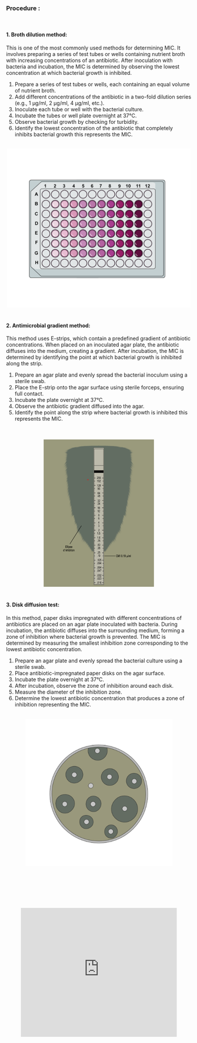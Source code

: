 ### Procedure :
<br>

#### 1. Broth dilution method:<br>
This is one of the most commonly used methods for determining MIC. It involves preparing a series of test tubes or wells containing nutrient broth with increasing concentrations of an antibiotic. After inoculation with bacteria and incubation, the MIC is determined by observing the lowest concentration at which bacterial growth is inhibited.<br>
<ol>
  <li>Prepare a series of test tubes or wells, each containing an equal volume of nutrient broth.</li>
  <li>Add different concentrations of the antibiotic in a two-fold dilution series (e.g., 1 µg/ml, 2 µg/ml, 4 µg/ml, etc.).</li>
  <li>Inoculate each tube or well with the bacterial culture.</li>
  <li>Incubate the tubes or well plate overnight at 37°C.</li>
  <li>Observe bacterial growth by checking for turbidity.</li>
  <li>Identify the lowest concentration of the antibiotic that completely inhibits bacterial growth this represents the MIC.</li>
</ol>
<br><div style="text-align: center;"><img src="images/image.png" alt="image" width="500" ></div>
<br>

#### 2. Antimicrobial gradient method:<br>
This method uses E-strips, which contain a predefined gradient of antibiotic concentrations. When placed on an inoculated agar plate, the antibiotic diffuses into the medium, creating a gradient. After incubation, the MIC is determined by identifying the point at which bacterial growth is inhibited along the strip.
<ol>
  <li>Prepare an agar plate and evenly spread the bacterial inoculum using a sterile swab.</li>
  <li>Place the E-strip onto the agar surface using sterile forceps, ensuring full contact.</li>
  <li>Incubate the plate overnight at 37°C.</li>
  <li>Observe the antibiotic gradient diffused into the agar.</li>
  <li>Identify the point along the strip where bacterial growth is inhibited this represents the MIC.</li>
</ol>
<br>
<br><div style="text-align: center;"><img src="images/image1.png" alt="image" width="300" height="400"></div>
<br>

#### 3. Disk diffusion test:<br>
In this method, paper disks impregnated with different concentrations of antibiotics are placed on an agar plate inoculated with bacteria. During incubation, the antibiotic diffuses into the surrounding medium, forming a zone of inhibition where bacterial growth is prevented. The MIC is determined by measuring the smallest inhibition zone corresponding to the lowest antibiotic concentration.<br>
<ol>
  <li>Prepare an agar plate and evenly spread the bacterial culture using a sterile swab.</li>
  <li>Place antibiotic-impregnated paper disks on the agar surface.</li>
  <li>Incubate the plate overnight at 37°C.</li>
  <li>After incubation, observe the zone of inhibition around each disk.</li>
  <li>Measure the diameter of the inhibition zone.</li>
  <li>Determine the lowest antibiotic concentration that produces a zone of inhibition representing the MIC.</li>
</ol>
<br><div style="text-align: center;"><img src="images/image2.png" alt="image" width="400" height="400"></div><br><br>

<br><br>
<div style="display: flex; justify-content: center; align-items: center;">
  <figure class="video_container" style="width: 600px; height: 350px;">
    <iframe style="width: 100%; height: 100%;" src="https://www.youtube.com/embed/videoseries?si=zn3jqezpHpEMxVYa&amp;list=PLTkVi3dAX_-9WMgo5mLU6QSHLSCG3kwvV" title="YouTube video player" frameborder="0" allow="accelerometer; autoplay; clipboard-write; encrypted-media; gyroscope; picture-in-picture; web-share" referrerpolicy="strict-origin-when-cross-origin" allowfullscreen></iframe>
  </figure>
</div>
